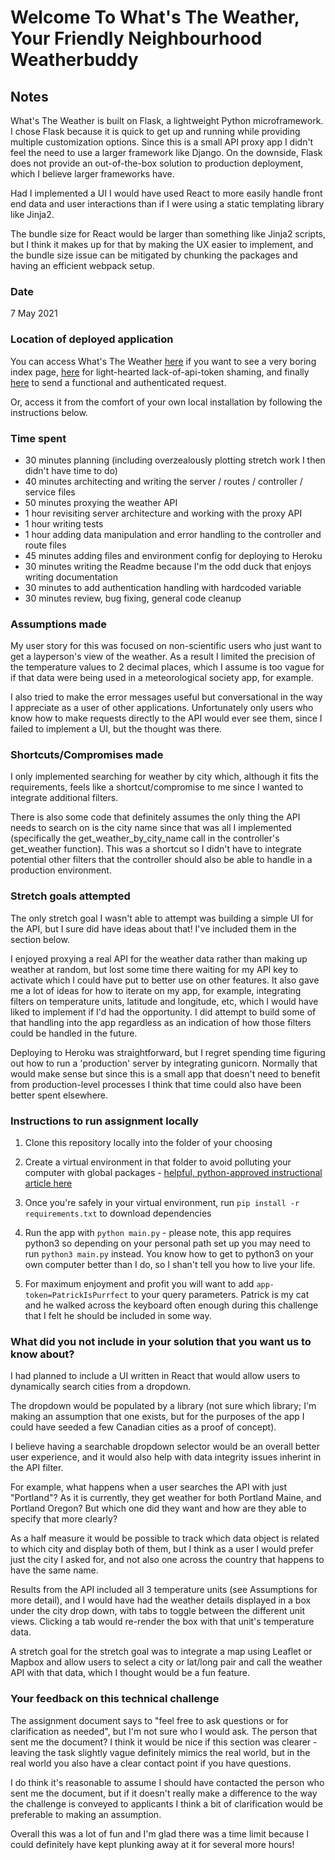 # Welcome To What's The Weather, Your Friendly Neighbourhood Weatherbuddy

## Notes
What's The Weather is built on Flask, a lightweight Python microframework. I chose Flask because it is quick to get up and running while providing multiple customization options. Since this is a small API proxy app I didn't feel the need to use a larger framework like Django. On the downside, Flask does not provide an out-of-the-box solution to production deployment, which I believe larger frameworks have.

Had I implemented a UI I would have used React to more easily handle front end data and user interactions than if I were using a static templating library like Jinja2. 

The bundle size for React would be larger than something like Jinja2 scripts, but I think it makes up for that by making the UX easier to implement, and the bundle size issue can be mitigated by chunking the packages and having an efficient webpack setup.

### Date
7 May 2021

### Location of deployed application
You can access What's The Weather [here](http://quiet-anchorage-65722.herokuapp.com) if you want to see a very boring index page, [here](http://quiet-anchorage-65722.herokuapp.com/v1/weather?city=Vancouver) for light-hearted lack-of-api-token shaming, and finally [here](http://quiet-anchorage-65722.herokuapp.com/v1/weather?city=Vancouver&app-token=PatrickIsPurrfect) to send a functional and authenticated request.

Or, access it from the comfort of your own local installation by following the instructions below.

### Time spent
- 30 minutes planning (including overzealously plotting stretch work I then didn't have time to do)
- 40 minutes architecting and writing the server / routes / controller / service files
- 50 minutes proxying the weather API
- 1 hour revisiting server architecture and working with the proxy API
- 1 hour writing tests
- 1 hour adding data manipulation and error handling to the controller and route files
- 45 minutes adding files and environment config for deploying to Heroku 
- 30 minutes writing the Readme because I'm the odd duck that enjoys writing documentation
- 30 minutes to add authentication handling with hardcoded variable
- 30 minutes review, bug fixing, general code cleanup

### Assumptions made
My user story for this was focused on non-scientific users who just want to get a layperson's view of the weather. As a result I limited the precision of the temperature values to 2 decimal places, which I assume is too vague for if that data were being used in a meteorological society app, for example. 

I also tried to make the error messages useful but conversational in the way I appreciate as a user of other applications. Unfortunately only users who know how to make requests directly to the API would ever see them, since I failed to implement a UI, but the thought was there.


### Shortcuts/Compromises made
I only implemented searching for weather by city which, although it fits the requirements, feels like a shortcut/compromise to me since I wanted to integrate additional filters.

There is also some code that definitely assumes the only thing the API needs to search on is the city name since that was all I implemented (specifically the get_weather_by_city_name call in the controller's get_weather function). This was a shortcut so I didn't have to integrate potential other filters that the controller should also be able to handle in a production environment.

### Stretch goals attempted
The only stretch goal I wasn't able to attempt was building a simple UI for the API, but I sure did have ideas about that! I've included them in the section below.

I enjoyed proxying a real API for the weather data rather than making up weather at random, but lost some time there waiting for my API key to activate which I could have put to better use on other features. It also gave me a lot of ideas for how to iterate on my app, for example, integrating filters on temperature units, latitude and longitude, etc, which I would have liked to implement if I'd had the opportunity. I did attempt to build some of that handling into the app regardless as an indication of how those filters could be handled in the future.

Deploying to Heroku was straightforward, but I regret spending time figuring out how to run a 'production' server by integrating gunicorn. Normally that would make sense but since this is a small app that doesn't need to benefit from production-level processes I think that time could also have been better spent elsewhere.

### Instructions to run assignment locally
1. Clone this repository locally into the folder of your choosing

2. Create a virtual environment in that folder to avoid polluting your computer with global packages - [helpful, python-approved instructional article  here](https://docs.python.org/3/library/venv.html)

3. Once you're safely in your virtual environment, run `pip install -r requirements.txt` to download dependencies

4. Run the app with `python main.py` - please note, this app requires python3 so depending on your personal path set up you may need to run `python3 main.py` instead. You know how to get to python3 on your own computer better than I do, so I shan't tell you how to live your life. 

5. For maximum enjoyment and profit you will want to add `app-token=PatrickIsPurrfect` to your query parameters. Patrick is my cat and he walked across the keyboard often enough during this challenge that I felt he should be included in some way.


### What did you not include in your solution that you want us to know about?

I had planned to include a UI written in React that would allow users to dynamically search cities from a dropdown. 

The dropdown would be populated by a library (not sure which library; I'm making an assumption that one exists, but for the purposes of the app I could have seeded a few Canadian cities as a proof of concept).

I believe having a searchable dropdown selector would be an overall better user experience, and it would also help with data integrity issues inherint in the API filter. 

For example, what happens when a user searches the API with just "Portland"? As it is currently, they get weather for both Portland Maine, and Portland Oregon? But which one did they want and how are they able to specify that more clearly? 

As a half measure it would be possible to track which data object is related to which city and display both of them, but I think as a user I would prefer just the city I asked for, and not also one across the country that happens to have the same name.


Results from the API included all 3 temperature units (see Assumptions for more detail), and I would have had the weather details displayed in a box under the city drop down, with tabs to toggle between the different unit views. Clicking a tab would re-render the box with that unit's temperature data.

A stretch goal for the stretch goal was to integrate a map using Leaflet or Mapbox and allow users to select a city or lat/long pair and call the weather API with that data, which I thought would be a fun feature.

### Your feedback on this technical challenge
The assignment document says to "feel free to ask questions or for clarification as needed", but I'm not sure who I would ask. The person that sent me the document?
I think it would be nice if this section was clearer - leaving the task slightly vague definitely mimics the real world, but in the real world you also have a clear contact point if you have questions. 

I do think it's reasonable to assume I should have contacted the person who sent me the document, but if it doesn't really make a difference to the way the challenge is conveyed to applicants I think a bit of clarification would be preferable to making an assumption.

Overall this was a lot of fun and I'm glad there was a time limit because I could definitely have kept plunking away at it for several more hours!


